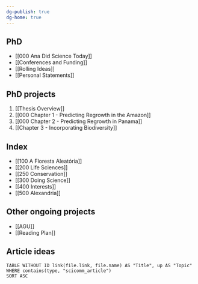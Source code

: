 ```yaml
---
dg-publish: true
dg-home: true
---
```

## PhD
- [[000 Ana Did Science Today]]
- [[Conferences and Funding]]
- [[Rolling Ideas]]
- [[Personal Statements]]

## PhD projects
1. [[Thesis Overview]]
1. [[000 Chapter 1 - Predicting Regrowth in the Amazon]]
2. [[000 Chapter 2 - Predicting Regrowth in Panama]]
3. [[Chapter 3 - Incorporating Biodiversity]]

## Index
- [[100 A Floresta Aleatória]]
- [[200 Life Sciences]]
- [[250 Conservation]]
- [[300 Doing Science]]
- [[400 Interests]]
- [[500 Alexandria]]

## Other ongoing projects
- [[AGU]]
- [[Reading Plan]]

## Article ideas
```dataview
TABLE WITHOUT ID link(file.link, file.name) AS "Title", up AS "Topic"
WHERE contains(type, "scicomm_article")
SORT ASC
```